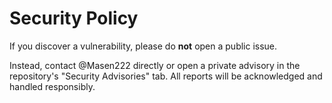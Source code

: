 # Security Policy

If you discover a vulnerability, please do **not** open a public issue.

Instead, contact @Masen222 directly or open a private advisory in the repository's
"Security Advisories" tab. All reports will be acknowledged and handled responsibly.
